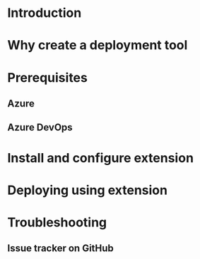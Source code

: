 # Introduction

# Why create a deployment tool

# Prerequisites
## Azure
## Azure DevOps

# Install and configure extension

# Deploying using extension

# Troubleshooting
## Issue tracker on GitHub
